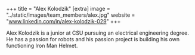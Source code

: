 +++
title = "Alex Kolodzik"
[extra]
image = "../static/images/team_members/alex.jpg"
website = "www.linkedin.com/in/alex-kolodzik-029"
+++

Alex Kolodzik is a junior at CSU pursuing an electrical engineering degree. He has a passion for robots and his passion project is building his own functioning Iron Man Helmet.
